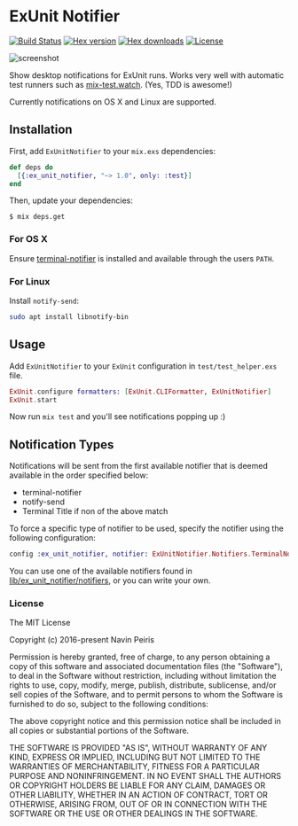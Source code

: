 # ExUnit Notifier

[![Build Status](https://github.com/navinpeiris/ex_unit_notifier/workflows/CI/badge.svg)](https://github.com/navinpeiris/ex_unit_notifier/actions?query=workflow%3ACI)
[![Hex version](https://img.shields.io/hexpm/v/ex_unit_notifier.svg "Hex version")](https://hex.pm/packages/ex_unit_notifier)
[![Hex downloads](https://img.shields.io/hexpm/dt/ex_unit_notifier.svg "Hex downloads")](https://hex.pm/packages/ex_unit_notifier)
[![License](http://img.shields.io/:license-mit-blue.svg)](http://doge.mit-license.org)

![screenshot](http://i.imgur.com/xywj5C1.png)

Show desktop notifications for ExUnit runs. Works very well with automatic test runners such as [mix-test.watch](https://github.com/lpil/mix-test.watch). (Yes, TDD is awesome!)

Currently notifications on OS X and Linux are supported.

## Installation

First, add `ExUnitNotifier` to your `mix.exs` dependencies:

```elixir
def deps do
  [{:ex_unit_notifier, "~> 1.0", only: :test}]
end
```

Then, update your dependencies:

```sh-session
$ mix deps.get
```

### For OS X

Ensure [terminal-notifier](https://github.com/julienXX/terminal-notifier) is installed and available through the users `PATH`.

### For Linux

Install `notify-send`:

```bash
sudo apt install libnotify-bin
```

## Usage

Add `ExUnitNotifier` to your `ExUnit` configuration in `test/test_helper.exs` file.

```elixir
ExUnit.configure formatters: [ExUnit.CLIFormatter, ExUnitNotifier]
ExUnit.start
```

Now run `mix test` and you'll see notifications popping up :)

## Notification Types

Notifications will be sent from the first available notifier that is deemed available in the order specified below:

- terminal-notifier
- notify-send
- Terminal Title if non of the above match

To force a specific type of notifier to be used, specify the notifier using the following configuration:

```elixir
config :ex_unit_notifier, notifier: ExUnitNotifier.Notifiers.TerminalNotifier
```

You can use one of the available notifiers found in [lib/ex_unit_notifier/notifiers](lib/ex_unit_notifier/notifiers), or you can write your own.

### License

The MIT License

Copyright (c) 2016-present Navin Peiris

Permission is hereby granted, free of charge, to any person obtaining a copy
of this software and associated documentation files (the "Software"), to deal
in the Software without restriction, including without limitation the rights
to use, copy, modify, merge, publish, distribute, sublicense, and/or sell
copies of the Software, and to permit persons to whom the Software is
furnished to do so, subject to the following conditions:

The above copyright notice and this permission notice shall be included in
all copies or substantial portions of the Software.

THE SOFTWARE IS PROVIDED "AS IS", WITHOUT WARRANTY OF ANY KIND, EXPRESS OR
IMPLIED, INCLUDING BUT NOT LIMITED TO THE WARRANTIES OF MERCHANTABILITY,
FITNESS FOR A PARTICULAR PURPOSE AND NONINFRINGEMENT. IN NO EVENT SHALL THE
AUTHORS OR COPYRIGHT HOLDERS BE LIABLE FOR ANY CLAIM, DAMAGES OR OTHER
LIABILITY, WHETHER IN AN ACTION OF CONTRACT, TORT OR OTHERWISE, ARISING FROM,
OUT OF OR IN CONNECTION WITH THE SOFTWARE OR THE USE OR OTHER DEALINGS IN
THE SOFTWARE.
